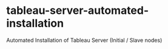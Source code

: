 # tableau-server-automated-installation
Automated Installation of Tableau Server (Initial / Slave nodes)
